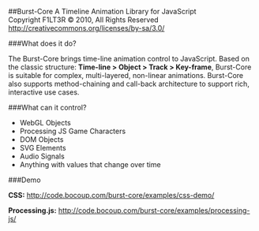 ##Burst-Core
A Timeline Animation Library for JavaScript<br />
Copyright F1LT3R © 2010, All Rights Reserved<br />
http://creativecommons.org/licenses/by-sa/3.0/

###What does it do?

The Burst-Core brings time-line animation control to JavaScript. Based on the classic structure: **Time-line > Object > Track > Key-frame**, Burst-Core is suitable for complex, multi-layered, non-linear animations. Burst-Core also supports method-chaining and call-back architecture to support rich, interactive use cases.

###What can it control?

- WebGL Objects
- Processing JS Game Characters
- DOM Objects
- SVG Elements
- Audio Signals
- Anything with values that change over time

###Demo

**CSS:**
http://code.bocoup.com/burst-core/examples/css-demo/

**Processing.js:**
http://code.bocoup.com/burst-core/examples/processing-js/
